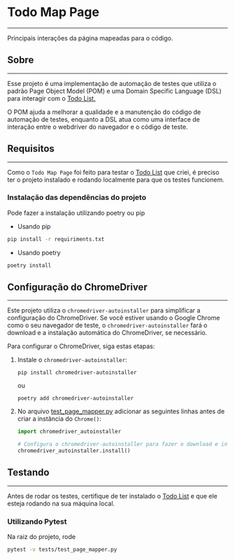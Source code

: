 # Todo Map Page

---
Principais interações da página mapeadas para o código.

## Sobre

---
Esse projeto é uma implementação de automação de testes que utiliza o padrão 
Page Object Model (POM) e uma Domain Specific Language (DSL) para interagir 
com o [Todo List.](https://github.com/pinheir0g/todo_app) 

O POM ajuda a melhorar a qualidade e a
manutenção do código de automação de testes, enquanto a DSL atua como uma 
interface de interação entre o webdriver do navegador e o código de teste.


## Requisitos

---
Como o `Todo Map Page` foi feito para testar o [Todo List](https://github.com/pinheir0g/todo_app) 
que criei, é preciso ter o projeto instalado e rodando localmente para que os testes funcionem.

### Instalação das dependências do projeto
Pode fazer a instalação utilizando poetry ou pip

- Usando pip
```Bash
pip install -r requiriments.txt
```

- Usando poetry
```Bash
poetry install
```

## Configuração do ChromeDriver

---

Este projeto utiliza o `chromedriver-autoinstaller` para simplificar a configuração do ChromeDriver. 
Se você estiver usando o Google Chrome como o seu navegador de teste, o `chromedriver-autoinstaller` fará o download 
e a instalação automática do ChromeDriver, se necessário.

Para configurar o ChromeDriver, siga estas etapas:

1. Instale o `chromedriver-autoinstaller`:

   ```shell
   pip install chromedriver-autoinstaller
   ```
   ou
   ```shell
   poetry add chromedriver-autoinstaller
   ```

2. No arquivo [test_page_mapper.py](/tests/test_page_mapper.py) adicionar as seguintes linhas antes de
criar a instância do `Chrome()`:
   ```python
   import chromedriver_autoinstaller
   
   # Configura o chromedriver-autoinstaller para fazer o download e instalação automática
   chromedriver_autoinstaller.install()

## Testando

---
Antes de rodar os testes, certifique de ter instalado o [Todo List](https://github.com/pinheir0g/todo_app)
e que ele esteja rodando na sua máquina local.

### Utilizando Pytest
Na raiz do projeto, rode
   ```bash
   pytest -v tests/test_page_mapper.py
   ```
